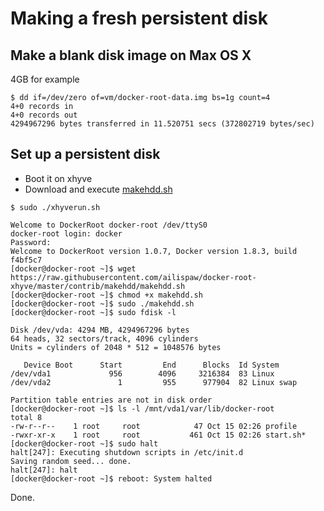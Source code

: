 # Making a fresh persistent disk

## Make a blank disk image on Max OS X

4GB for example

```
$ dd if=/dev/zero of=vm/docker-root-data.img bs=1g count=4
4+0 records in
4+0 records out
4294967296 bytes transferred in 11.520751 secs (372802719 bytes/sec)
```

## Set up a persistent disk

- Boot it on xhyve
- Download and execute [makehdd.sh](https://github.com/ailispaw/docker-root-xhyve/blob/master/contrib/makehdd/makehdd.sh)

```
$ sudo ./xhyverun.sh

Welcome to DockerRoot docker-root /dev/ttyS0
docker-root login: docker
Password: 
Welcome to DockerRoot version 1.0.7, Docker version 1.8.3, build f4bf5c7
[docker@docker-root ~]$ wget https://raw.githubusercontent.com/ailispaw/docker-root-xhyve/master/contrib/makehdd/makehdd.sh
[docker@docker-root ~]$ chmod +x makehdd.sh
[docker@docker-root ~]$ sudo ./makehdd.sh
[docker@docker-root ~]$ sudo fdisk -l

Disk /dev/vda: 4294 MB, 4294967296 bytes
64 heads, 32 sectors/track, 4096 cylinders
Units = cylinders of 2048 * 512 = 1048576 bytes

   Device Boot      Start         End      Blocks  Id System
/dev/vda1             956        4096     3216384  83 Linux
/dev/vda2               1         955      977904  82 Linux swap

Partition table entries are not in disk order
[docker@docker-root ~]$ ls -l /mnt/vda1/var/lib/docker-root
total 8
-rw-r--r--    1 root     root            47 Oct 15 02:26 profile
-rwxr-xr-x    1 root     root           461 Oct 15 02:26 start.sh*
[docker@docker-root ~]$ sudo halt
halt[247]: Executing shutdown scripts in /etc/init.d
Saving random seed... done.
halt[247]: halt
[docker@docker-root ~]$ reboot: System halted
```

Done.
